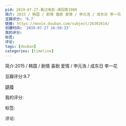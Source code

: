 ```yaml
---
pid: 2019-07-27-看过电影-请回答1988
简介: 2015 / 韩国 / 剧情 喜剧 爱情 / 申元浩 / 成东日 李一花
豆瓣评分: '9.7'
链接: https://movie.douban.com/subject/26302614/
创建时间: '2019-07-27 16:58:33'
我的评分:
标签:
评论:
tags: [douban]
categories: [timeline]
---
```

简介:2015 / 韩国 / 剧情 喜剧 爱情 / 申元浩 / 成东日 李一花

豆瓣评分:9.7

[链接](https://movie.douban.com/subject/26302614/)

我的评分:

标签:

评论:

